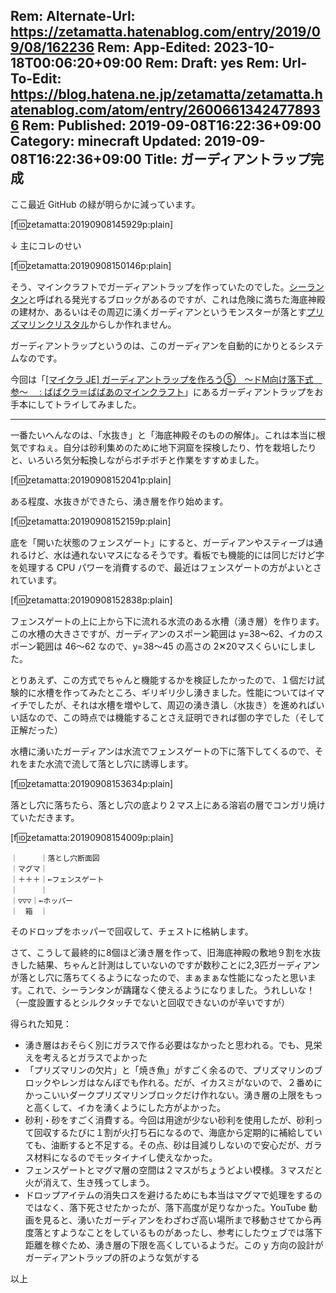 Rem: Alternate-Url: https://zetamatta.hatenablog.com/entry/2019/09/08/162236
Rem: App-Edited: 2023-10-18T00:06:20+09:00
Rem: Draft: yes
Rem: Url-To-Edit: https://blog.hatena.ne.jp/zetamatta/zetamatta.hatenablog.com/atom/entry/26006613424778936
Rem: Published: 2019-09-08T16:22:36+09:00
Category: minecraft
Updated: 2019-09-08T16:22:36+09:00
Title:  ガーディアントラップ完成
---
ここ最近 GitHub の緑が明らかに減っています。

[f:id:zetamatta:20190908145929p:plain]

↓ 主にコレのせい

[f:id:zetamatta:20190908150146p:plain]

そう、マインクラフトでガーディアントラップを作っていたのでした。[シーランタン](https://minecraft-ja.gamepedia.com/%E3%82%B7%E3%83%BC%E3%83%A9%E3%83%B3%E3%82%BF%E3%83%B3)と呼ばれる発光するブロックがあるのですが、これは危険に満ちた海底神殿の建材か、あるいはその周辺に湧くガーディアンというモンスターが落とす[プリズマリンクリスタル](https://minecraft-ja.gamepedia.com/%E3%83%97%E3%83%AA%E3%82%BA%E3%83%9E%E3%83%AA%E3%83%B3%E3%82%AF%E3%83%AA%E3%82%B9%E3%82%BF%E3%83%AB)からしか作れません。

ガーディアントラップというのは、このガーディアンを自動的にかりとるシステムなのです。

今回は「[[マイクラ JE] ガーディアントラップを作ろう⑤　～ドM向け落下式　参～　 : ばばクラ＝ばばあのマインクラフト](http://blog.livedoor.jp/babacra/archives/12762100.html)」にあるガーディアントラップをお手本にしてトライしてみました。

------

一番たいへんなのは、「水抜き」と「海底神殿そのものの解体」。これは本当に根気ですねぇ。自分は砂利集めのために地下洞窟を探検したり、竹を栽培したりと、いろいろ気分転換しながらボチボチと作業をすすめました。

[f:id:zetamatta:20190908152041p:plain]

ある程度、水抜きができたら、湧き層を作り始めます。

[f:id:zetamatta:20190908152159p:plain]

底を「開いた状態のフェンスゲート」にすると、ガーディアンやスティーブは通れるけど、水は通れないマスになるそうです。看板でも機能的には同じだけど字を処理する CPU パワーを消費するので、最近はフェンスゲートの方がよいとされています。

[f:id:zetamatta:20190908152838p:plain]

フェンスゲートの上に上から下に流れる水流のある水槽（湧き層）を作ります。この水槽の大きさですが、ガーディアンのスポーン範囲は y=38～62、イカのスポーン範囲は 46～62 なので、y=38～45 の高さの 2✕20マスくらいにしました。

とりあえず、この方式でちゃんと機能するかを検証したかったので、１個だけ試験的に水槽を作ってみたところ、ギリギリ少し湧きました。性能についてはイマイチでしたが、それは水槽を増やして、周辺の湧き潰し（水抜き）を進めればいい話なので、この時点では機能することさえ証明できれば御の字でした（そして正解だった）

水槽に湧いたガーディアンは水流でフェンスゲートの下に落下してくるので、それをまた水流で流して落とし穴に誘導します。

[f:id:zetamatta:20190908153634p:plain]

落とし穴に落ちたら、落とし穴の底より２マス上にある溶岩の層でコンガリ焼けていただきます。

[f:id:zetamatta:20190908154009p:plain]

```
｜　　　｜落とし穴断面図
｜マグマ｜
｜＋＋＋｜←フェンスゲート
｜　　　｜
｜▽▽▽｜←ホッパー
｜　箱　｜
```

そのドロップをホッパーで回収して、チェストに格納します。

さて、こうして最終的に8個ほど湧き層を作って、旧海底神殿の敷地９割を水抜きした結果、ちゃんと計測はしていないのですが数秒ことに2,3匹ガーディアンが落とし穴に落ちてくるようになったので、まぁまぁな性能になったと思います。これで、シーランタンが躊躇なく使えるようになりました。うれしいな！（一度設置するとシルクタッチでないと回収できないのが辛いですが）

得られた知見：

* 湧き層はおそらく別にガラスで作る必要はなかったと思われる。でも、見栄えを考えるとガラスでよかった
* 「プリズマリンの欠片」と「焼き魚」がすごく余るので、プリズマリンのブロックやレンガはなんぼでも作れる。だが、イカスミがないので、２番めにかっこいいダークプリズマリンブロックだけ作れない。湧き層の上限をもっと高くして、イカを湧くようにした方がよかった。
* 砂利・砂をすごく消費する。今回は用途が少ない砂利を使用したが、砂利って回収するたびに１割が火打ち石になるので、海底から定期的に補給していても、油断すると不足する。その点、砂は目減りしないので安心だが、ガラス材料になるのでモッタイナイし使えなかった。
* フェンスゲートとマグマ層の空間は２マスがちょうどよい模様。３マスだと火が消えて、生き残ってしまう。
* ドロップアイテムの消失ロスを避けるためにも本当はマグマで処理をするのではなく、落下死させたかったが、落下高度が足りなかった。YouTube 動画を見ると、湧いたガーディアンをわざわざ高い場所まで移動させてから再度落とすようなことをしているものがあったし、参考にしたウェブでは落下距離を稼ぐため、湧き層の下限を高くしているようだ。この y 方向の設計がガーディアントラップの肝のような気がする

以上